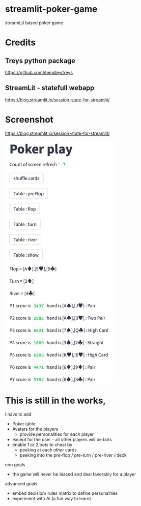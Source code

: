 # streamlit-poker-game

streamLit based poker game

# Credits

## Treys python package

https://github.com/ihendley/treys

## StreamLit - statefull webapp

https://blog.streamlit.io/session-state-for-streamlit/

# Screenshot

https://blog.streamlit.io/session-state-for-streamlit/

![pkr-img-01.png](docs/pkr-img-01.png)

# This is still in the works,

I have to add

* Poker table
* Avatars for the players
  - provide personalities for each player
* except for the user - all other players will be bots
* enable 1 or 2 bots to cheat by
  - peeking at each other cards
  - peeking into the pre-flop / pre-turn / pre-river / deck

non goals

* the game will never be biased and deal favorably for a player

advanced goals

* embed decision/ rules matrix to define personalities
* experiment with AI (a fun way to learn)
